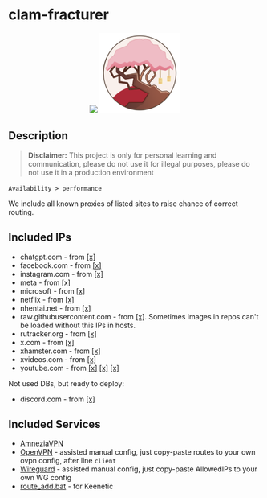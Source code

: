 # clam-fracturer
<p align="center">
  <img src="https://github.com/user-attachments/assets/35e545d8-9932-4f91-b8ae-1a67dd3c4cdb" height="155"/>
  <img src="https://github.com/Kseen715/imgs/blob/main/sakura_kharune.png?raw=true" height="160"/>
</p>

## Description

> **Disclaimer:** This project is only for personal learning and communication, please do not use it for illegal purposes, please do not use it in a production environment

`Availability > performance`

We include all known proxies of listed sites to raise chance of correct routing.

## Included IPs
<div id="auto-sort-start"/>

- chatgpt.com - from [[x]](https://rockblack.su/vpn/dopolnitelno/diapazon-ip-adresov)
- facebook.com - from [[x]](https://rockblack.su/vpn/dopolnitelno/diapazon-ip-adresov)
- instagram.com - from [[x]](https://rockblack.su/vpn/dopolnitelno/diapazon-ip-adresov)
- meta - from [[x]](https://rockblack.su/vpn/dopolnitelno/diapazon-ip-adresov)
- microsoft - from [[x]](https://networksdb.io/ip-addresses-of/microsoft-corp)
- netflix - from [[x]](https://rockblack.su/vpn/dopolnitelno/diapazon-ip-adresov)
- nhentai.net - from [[x]](https://networksdb.io/domain-to-ips/nhentai.net)
- raw.githubusercontent.com - from [[x]](https://networksdb.io/). Sometimes images in repos can't be loaded without this IPs in hosts.
- rutracker.org - from [[x]](https://networksdb.io/)
- x.com - from [[x]](https://rockblack.su/vpn/dopolnitelno/diapazon-ip-adresov)
- xhamster.com - from [[x]](https://networksdb.io/)
- xvideos.com - from [[x]](https://networksdb.io/)
- youtube.com - from [[x]](https://github.com/touhidurrr/iplist-youtube?tab=readme-ov-file) [[x]](https://www.gstatic.com/ipranges/goog.json) [[x]](https://rockblack.su/vpn/dopolnitelno/diapazon-ip-adresov)
<div id="auto-sort-end"/>

Not used DBs, but ready to deploy:
<div id="auto-sort-start"/>

- discord.com - from [[x]](https://rockblack.su/vpn/dopolnitelno/diapazon-ip-adresov)
<div id="auto-sort-end"/>

## Included Services
<div id="auto-sort-start"/>

- [AmneziaVPN](https://github.com/Kseen715/clam-fracturer/blob/main/out/amnezia_vpn.json)
- [OpenVPN](https://github.com/Kseen715/clam-fracturer/blob/main/out/openvpn_route.ovpn) - assisted manual config, just copy-paste routes to your own ovpn config, after line `client`
- [Wireguard](https://github.com/Kseen715/clam-fracturer/blob/main/out/wireguard_incomplete.conf) - assisted manual config, just copy-paste AllowedIPs to your own WG config
- [route_add.bat](https://github.com/Kseen715/clam-fracturer/blob/main/out/route_add.bat) - for Keenetic
<div id="auto-sort-end"/>